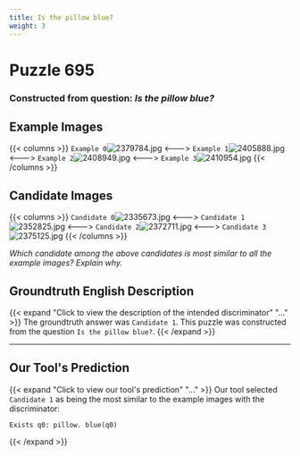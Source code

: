 ```yaml
---
title: Is the pillow blue?
weight: 3
---
```


# Puzzle 695
### Constructed from question: _Is the pillow blue?_


## Example Images
{{< columns >}}
`Example 0`![2379784.jpg](/gqa_images/2379784.jpg)
<--->
`Example 1`![2405888.jpg](/gqa_images/2405888.jpg)
<--->
`Example 2`![2408949.jpg](/gqa_images/2408949.jpg)
<--->
`Example 3`![2410954.jpg](/gqa_images/2410954.jpg)
{{< /columns >}}

## Candidate Images
{{< columns >}}
`Candidate 0`![2335673.jpg](/gqa_images/2335673.jpg)
<--->
`Candidate 1`![2352825.jpg](/gqa_images/2352825.jpg)
<--->
`Candidate 2`![2372711.jpg](/gqa_images/2372711.jpg)
<--->
`Candidate 3`![2375125.jpg](/gqa_images/2375125.jpg)
{{< /columns >}}

*Which candidate among the above candidates is most similar to all the example images? Explain why.*

## Groundtruth English Description

{{< expand "Click to view the description of the intended discriminator" "..." >}}
The groundtruth answer was `Candidate 1`. This puzzle was constructed from the question `Is the pillow blue?`.
{{< /expand >}}

---

## Our Tool's Prediction

{{< expand "Click to view our tool's prediction" "..." >}}
Our tool selected `Candidate 1` as being the most similar to the example images with the discriminator:
```plaintext
Exists q0: pillow. blue(q0)
```
{{< /expand >}}

